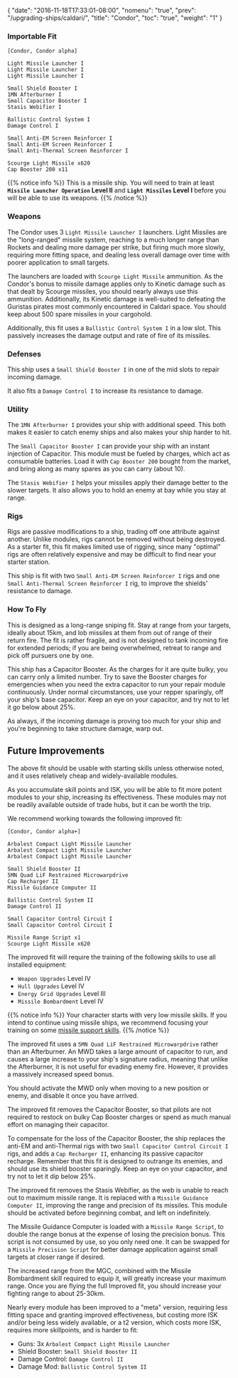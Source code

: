 {
  "date": "2016-11-18T17:33:01-08:00",
  "nomenu": "true",
  "prev": "/upgrading-ships/caldari/",
  "title": "Condor",
  "toc": "true",
  "weight": "1"
}

### Importable Fit
    [Condor, Condor alpha]

    Light Missile Launcher I
    Light Missile Launcher I
    Light Missile Launcher I

    Small Shield Booster I
    1MN Afterburner I
    Small Capacitor Booster I
    Stasis Webifier I

    Ballistic Control System I
    Damage Control I

    Small Anti-EM Screen Reinforcer I
    Small Anti-EM Screen Reinforcer I
    Small Anti-Thermal Screen Reinforcer I

    Scourge Light Missile x620
    Cap Booster 200 x11

{{% notice info %}}
This is a missile ship.  You will need to train at least **`Missile Launcher Operation` Level II**
and **`Light Missiles` Level I** before you will be able to use its weapons.
{{% /notice %}}

### Weapons

The Condor uses 3 `Light Missile Launcher I` launchers.
Light Missiles are the "long-ranged" missile system, reaching to a much longer range
than Rockets and dealing more damage per strike, but firing much more slowly,
requiring more fitting space, and dealing less overall damage over time with poorer application to small targets.

The launchers are loaded with `Scourge Light Missile` ammunition.
As the Condor's bonus to missile damage applies only to Kinetic damage
such as that dealt by Scourge missiles, you should nearly always use this ammunition.
Additionally, its Kinetic damage is well-suited to defeating the Guristas pirates
most commonly encountered in Caldari space.
You should keep about 500 spare missiles in your cargohold.

Additionally, this fit uses a `Ballistic Control System I` in a low slot.
This passively increases the damage output and rate of fire of its missiles.

### Defenses

This ship uses a `Small Shield Booster I` in one of the mid slots to repair incoming damage.

It also fits a `Damage Control I` to increase its resistance to damage.

### Utility

The `1MN Afterburner I` provides your ship with additional speed. This both makes it easier to
catch enemy ships and also makes your ship harder to hit.

The `Small Capacitor Booster I` can provide your ship with an instant injection of Capacitor.
This module must be fueled by charges, which act as consumable batteries.  Load it with 
`Cap Booster 200` bought from the market, and bring along as many spares as you can carry (about 10).

The `Stasis Webifier I` helps your missiles apply their damage better to the slower targets.
It also allows you to hold an enemy at bay while you stay at range.

### Rigs

Rigs are passive modifications to a ship, trading off one attribute against another.
Unlike modules, rigs cannot be removed without being destroyed. 
As a starter fit, this fit makes limited use of rigging, since many "optimal" rigs
are often relatively expensive and may be difficult to find near your starter station.

This ship is fit with two `Small Anti-EM Screen Reinforcer I` rigs
and one `Small Anti-Thermal Screen Reinforcer I` rig, to improve the shields' resistance to damage.

### How To Fly

This is designed as a long-range sniping fit.  Stay at range from your targets,
ideally about 15km, and lob missiles at them from out of range of their return fire.
The fit is rather fragile, and is not designed to tank incoming fire for extended periods;
if you are being overwhelmed, retreat to range and pick off pursuers one by one.

This ship has a Capacitor Booster.  As the charges for it are quite bulky,
you can carry only a limited number.  Try to save the Booster charges for emergencies
when you need the extra capacitor to run your repair module continuously. 
Under normal circumstances, use your repper sparingly, off your ship's base capacitor.
Keep an eye on your capacitor, and try not to let it go below about 25%.

As always, if the incoming damage is proving too much for your ship
and you're beginning to take structure damage, warp out.

## Future Improvements

The above fit should be usable with starting skills unless otherwise noted,
and it uses relatively cheap and widely-available modules.  

As you accumulate skill points and ISK, you will be able to fit more potent
modules to your ship, increasing its effectiveness.  These modules may not be
readily available outside of trade hubs, but it can be worth the trip.

We recommend working towards the following improved fit:

    [Condor, Condor alpha+]

    Arbalest Compact Light Missile Launcher
    Arbalest Compact Light Missile Launcher
    Arbalest Compact Light Missile Launcher

    Small Shield Booster II
    5MN Quad LiF Restrained Microwarpdrive
    Cap Recharger II
    Missile Guidance Computer II

    Ballistic Control System II
    Damage Control II

    Small Capacitor Control Circuit I
    Small Capacitor Control Circuit I

    Missile Range Script x1
    Scourge Light Missile x620

The improved fit will require the training of the following skills to use all installed equipment:

 * `Weapon Upgrades` Level IV
 * `Hull Upgrades` Level IV
 * `Energy Grid Upgrades` Level III
 * `Missile Bombardment` Level IV
 
{{% notice info %}}
Your character starts with very low missile skills.  If you intend to continue
using missile ships, we recommend focusing your training on some 
[missile support skills](/training/combat/#missile-skills).
{{% /notice %}}

The improved fit uses a `5MN Quad LiF Restrained Microwarpdrive` rather than an Afterburner.
An MWD takes a large amount of capacitor to run, 
and causes a large increase to your ship's signature radius,
meaning that unlike the Afterburner, it is not useful for evading enemy fire.
However, it provides a massively increased speed bonus.

You should activate the MWD only when moving to a new position or enemy,
and disable it once you have arrived.

The improved fit removes the Capacitor Booster, so that pilots are not required to restock on bulky Cap Booster charges or spend as much manual effort on managing their capacitor.

To compensate for the loss of the Capacitor Booster, the ship replaces the anti-EM and anti-Thermal rigs
with two `Small Capacitor Control Circuit I` rigs, and adds a `Cap Recharger II`, enhancing
its passive capacitor recharge.  Remember that this fit is designed to outrange its enemies,
and should use its shield booster sparingly.  Keep an eye on your capacitor, and try
not to let it dip below 25%.

The improved fit removes the Stasis Webifier, as the web is unable to reach out to maximum missile range.
It is replaced with a `Missile Guidance Computer II`, improving the range and precision of its missiles.
This module should be activated before beginning combat, and left on indefinitely.

The Missile Guidance Computer is loaded with a `Missile Range Script`, to double the range
bonus at the expense of losing the precision bonus.  This script is not consumed by use,
so you only need one.  It can be swapped for a `Missile Precision Script` for better damage application
against small targets at closer range if desired.

The increased range from the MGC, combined with the Missile Bombardment skill required to equip it,
will greatly increase your maximum range.  Once you are flying the full Improved fit,
you should increase your fighting range to about 25-30km.

Nearly every module has been improved to a "meta" version, requiring less fitting space
and granting improved effectiveness, but costing more ISK and/or being less widely available,
or a t2 version, which costs more ISK, requires more skillpoints, and is harder to fit:

 * Guns: 3x `Arbalest Compact Light Missile Launcher`
 * Shield Booster: `Small Shield Booster II`
 * Damage Control: `Damage Control II`
 * Damage Mod: `Ballistic Control System II`
